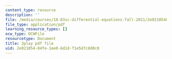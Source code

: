 ```yaml
---
content_type: resource
description: ''
file: /media/courses/18-03sc-differential-equations-fall-2011/2e02105484fe1ee06d1df1e5d7c8d0c8_vP-oRQqmeg4.pdf
file_type: application/pdf
learning_resource_types: []
ocw_type: OCWFile
resourcetype: Document
title: 3play pdf file
uid: 2e021054-84fe-1ee0-6d1d-f1e5d7c8d0c8
---
```


